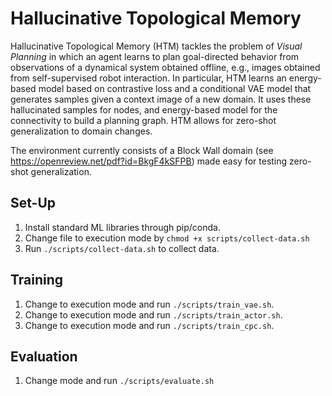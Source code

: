 # Hallucinative Topological Memory

Hallucinative Topological Memory (HTM) tackles the problem of <em> Visual Planning </em> in which an agent learns to plan goal-directed behavior from observations of a dynamical system obtained offline, e.g., images obtained from self-supervised robot interaction. In particular, HTM learns an energy-based model based on contrastive loss and a conditional VAE model that generates samples given a context image of a new domain. It uses these hallucinated samples for nodes, and energy-based model for the connectivity to build a planning graph. HTM allows for zero-shot generalization to domain changes. 

The environment currently consists of a Block Wall domain (see https://openreview.net/pdf?id=BkgF4kSFPB) made easy for testing zero-shot generalization.

## Set-Up
1. Install standard ML libraries through pip/conda.
2. Change file to execution mode by ```chmod +x scripts/collect-data.sh```
2. Run ```./scripts/collect-data.sh``` to collect data.

## Training
1. Change to execution mode and run ```./scripts/train_vae.sh```.
2. Change to execution mode and run ```./scripts/train_actor.sh```.
3. Change to execution mode and run ```./scripts/train_cpc.sh```.

## Evaluation
1. Change mode and run ```./scripts/evaluate.sh```
